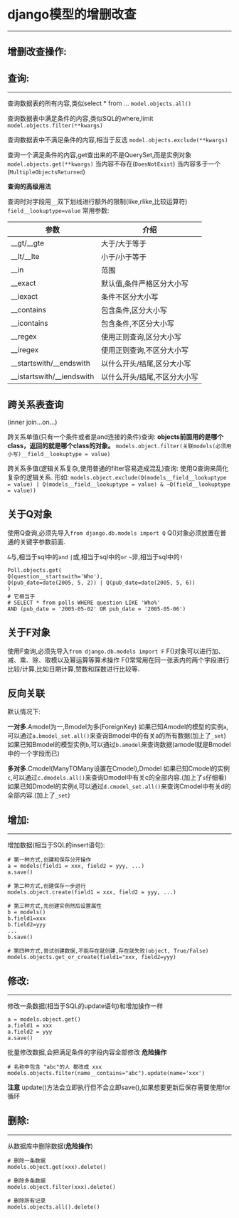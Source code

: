 # django模型的增删改查 #

----------

## 增删改查操作: ##

## **查询:** ##

----------


查询数据表的所有内容,类似select * from ...
`model.objects.all()`

查询数据表中满足条件的内容,类似SQL的where,limit
`model.objects.filter(**kwargs)`

查询数据表中不满足条件的内容,相当于反选
`model.objects.exclude(**kwargs)`

查询一个满足条件的内容,get查出来的不是QuerySet,而是实例对象
`model.objects.get(**kwargs)`
当内容不存在(`DoesNotExist`) 
当内容多于一个(`MultipleObjectsReturned`) 

**查询的高级用法**

查询时对字段用`__`双下划线进行额外的限制(like,rlike,比较运算符)
`field__lookuptype=value`
常用参数:

| 参数 | 介绍 |
| --- | --- |
| __gt/__gte | 大于/大于等于 |
| __lt/__lte | 小于/小于等于 |
| __in | 范围 |
| __exact | 默认值,条件严格区分大小写 |
| __iexact | 条件不区分大小写 |
| __contains | 包含条件,区分大小写 |
| __icontains | 包含条件,不区分大小写 |
| __regex | 使用正则查询,区分大小写 |
| __iregex | 使用正则查询,不区分大小写 |
| __startswith/__endswith | 以什么开头/结尾,区分大小写 |
| __istartswith/__iendswith | 以什么开头/结尾,不区分大小写 |


## 跨关系表查询 ##
(inner join...on...)

跨关系单值(只有一个条件或者是and连接的条件)查询:
**objects前面用的是哪个class，返回的就是哪个class的对象。**
`models.object.filter(关联models(必须用小写)__field__lookuptype = value)`

跨关系多值(逻辑关系复杂,使用普通的filter容易造成混乱)查询:
使用Q查询来简化复杂的逻辑关系.
形如:
`models.object.exclude(Q(models__field__lookuptype = value) | Q(models__field__lookuptype = value) & ~Q(field__lookuptype = value))`


## 关于Q对象 ##

使用Q查询,必须先导入`from django.db.models import Q`
Q()对象必须放置在普通的关键字参数前面.

`&`与,相当于sql中的`and`
`|`或,相当于sql中的`or`
`~`非,相当于sql中的`!`

```
Poll.objects.get(
Q(question__startswith='Who'),
Q(pub_date=date(2005, 5, 2)) | Q(pub_date=date(2005, 5, 6))
)
# 它相当于
# SELECT * from polls WHERE question LIKE 'Who%'
AND (pub_date = '2005-05-02' OR pub_date = '2005-05-06')
```
## 关于F对象 ##

使用F查询,必须先导入`from django.db.models import F`
F()对象可以进行加、减、乘、除、取模以及幂运算等算术操作
F()常常用在同一张表内的两个字段进行比较/计算,比如日期计算,赞数和踩数进行比较等.

## 反向关联 ##
默认情况下:

**一对多**.Amodel为一,Bmodel为多(ForeignKey)
如果已知Amodel的模型的实例`a`,可以通过`a.bmodel_set.all()`来查询Bmodel中的有关a的所有数据(加上了`_set`)
如果已知Bmodel的模型实例`b`,可以通过`b.amodel`来查询数据(amodel就是Bmodel中的一个字段而已)

**多对多**.Cmodel(ManyTOMany设置在Cmodel),Dmodel
如果已知Cmodel的实例`c`,可以通过`c.dmodels.all()`来查询Dmodel中有关c的全部内容.(加上了`s`仔细看)
如果已知Dmodel的实例`d`,可以通过`d.cmodel_set.all()`来查询Cmodel中有关d的全部内容.(加上了`_set`)


## **增加:** ##

----------


增加数据(相当于SQL的insert语句):
```
# 第一种方式,创建和保存分开操作
a = models(field1 = xxx, field2 = yyy, ...)
a.save()  

# 第二种方式,创建保存一步进行
models.object.create(field1 = xxx, field2 = yyy, ...)

# 第三种方式,先创建实例然后设置属性
b = models()
b.field1=xxx
b.field2=yyy
...
b.save()

# 第四种方式,尝试创建数据,不能存在就创建,存在就失败(object, True/False)
models.objects.get_or_create(field1="xxx, field2=yyy)

```

## **修改:** ##

----------


修改一条数据(相当于SQL的update语句)和增加操作一样
```
a = models.object.get()
a.field1 = xxx 
a.field2 = yyy 
a.save()
```

批量修改数据,会把满足条件的字段内容全部修改
**危险操作**
```
# 名称中包含 "abc"的人 都改成 xxx
models.objects.filter(name__contains="abc").update(name='xxx') 
```
**注意**
update()方法会立即执行但不会立即save(),如果想要更新后保存需要使用for循环

## **删除:** ##

----------

从数据库中删除数据(**危险操作**)
```
# 删除一条数据
models.object.get(xxx).delete()

# 删除多条数据
models.object.filter(xxx).delete()

# 删除所有记录
models.objects.all().delete() 
```
